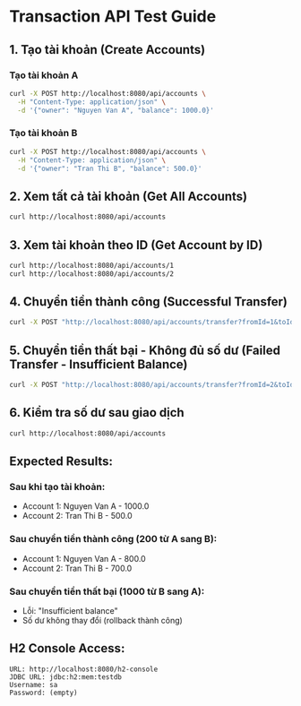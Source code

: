 # Transaction API Test Guide

## 1. Tạo tài khoản (Create Accounts)

### Tạo tài khoản A
```bash
curl -X POST http://localhost:8080/api/accounts \
  -H "Content-Type: application/json" \
  -d '{"owner": "Nguyen Van A", "balance": 1000.0}'
```

### Tạo tài khoản B
```bash
curl -X POST http://localhost:8080/api/accounts \
  -H "Content-Type: application/json" \
  -d '{"owner": "Tran Thi B", "balance": 500.0}'
```

## 2. Xem tất cả tài khoản (Get All Accounts)
```bash
curl http://localhost:8080/api/accounts
```

## 3. Xem tài khoản theo ID (Get Account by ID)
```bash
curl http://localhost:8080/api/accounts/1
curl http://localhost:8080/api/accounts/2
```

## 4. Chuyển tiền thành công (Successful Transfer)
```bash
curl -X POST "http://localhost:8080/api/accounts/transfer?fromId=1&toId=2&amount=200"
```

## 5. Chuyển tiền thất bại - Không đủ số dư (Failed Transfer - Insufficient Balance)
```bash
curl -X POST "http://localhost:8080/api/accounts/transfer?fromId=2&toId=1&amount=1000"
```

## 6. Kiểm tra số dư sau giao dịch
```bash
curl http://localhost:8080/api/accounts
```

## Expected Results:

### Sau khi tạo tài khoản:
- Account 1: Nguyen Van A - 1000.0
- Account 2: Tran Thi B - 500.0

### Sau chuyển tiền thành công (200 từ A sang B):
- Account 1: Nguyen Van A - 800.0
- Account 2: Tran Thi B - 700.0

### Sau chuyển tiền thất bại (1000 từ B sang A):
- Lỗi: "Insufficient balance"
- Số dư không thay đổi (rollback thành công)

## H2 Console Access:
```
URL: http://localhost:8080/h2-console
JDBC URL: jdbc:h2:mem:testdb
Username: sa
Password: (empty)
``` 